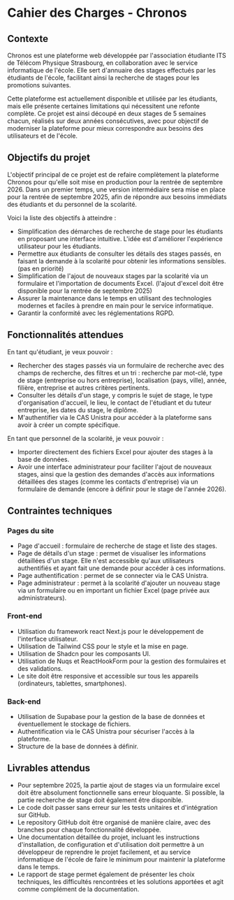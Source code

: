 # Cahier des Charges - Chronos

## Contexte

Chronos est une plateforme web développée par l'association étudiante ITS de Télécom Physique Strasbourg, en collaboration avec le service informatique de l'école. Elle sert d'annuaire des stages effectués par les étudiants de l'école, facilitant ainsi la recherche de stages pour les promotions suivantes.

Cette plateforme est actuellement disponible et utilisée par les étudiants, mais elle présente certaines limitations qui nécessitent une refonte complète. Ce projet est ainsi découpé en deux stages de 5 semaines chacun, réalisés sur deux années consécutives, avec pour objectif de moderniser la plateforme pour mieux correspondre aux besoins des utilisateurs et de l'école.

## Objectifs du projet

L'objectif principal de ce projet est de refaire complètement la plateforme Chronos pour qu'elle soit mise en production pour la rentrée de septembre 2026.
Dans un premier temps, une version intermédiaire sera mise en place pour la rentrée de septembre 2025, afin de répondre aux besoins immédiats des étudiants et du personnel de la scolarité.

Voici la liste des objectifs à atteindre :

- Simplification des démarches de recherche de stage pour les étudiants en proposant une interface intuitive. L'idée est d'améliorer l'expérience utilisateur pour les étudiants.
- Permettre aux étudiants de consulter les détails des stages passés, en faisant la demande à la scolarité pour obtenir les informations sensibles. (pas en priorité)
- Simplification de l'ajout de nouveaux stages par la scolarité via un formulaire et l'importation de documents Excel. (l'ajout d'excel doit être disponible pour la rentrée de septembre 2025)
- Assurer la maintenance dans le temps en utilisant des technologies modernes et faciles à prendre en main pour le service informatique.
- Garantir la conformité avec les réglementations RGPD.

## Fonctionnalités attendues

En tant qu'étudiant, je veux pouvoir :

- Rechercher des stages passés via un formulaire de recherche avec des champs de recherche, des filtres et un tri : recherche par mot-clé, type de stage (entreprise ou hors entreprise), localisation (pays, ville), année, filière, entreprise et autres critères pertinents.
- Consulter les détails d'un stage, y compris le sujet de stage, le type d'organisation d'accueil, le lieu, le contact de l'étudiant et du tuteur entreprise, les dates du stage, le diplôme.
- M'authentifier via le CAS Unistra pour accéder à la plateforme sans avoir à créer un compte spécifique.

En tant que personnel de la scolarité, je veux pouvoir :

- Importer directement des fichiers Excel pour ajouter des stages à la base de données.
- Avoir une interface administrateur pour faciliter l'ajout de nouveaux stages, ainsi que la gestion des demandes d'accès aux informations détaillées des stages (comme les contacts d'entreprise) via un formulaire de demande (encore à définir pour le stage de l'année 2026).

## Contraintes techniques

### Pages du site

- Page d'accueil : formulaire de recherche de stage et liste des stages.
- Page de détails d'un stage : permet de visualiser les informations détaillées d'un stage. Elle n'est accessible qu'aux utilisateurs authentifiés et ayant fait une demande pour accéder à ces informations.
- Page authentification : permet de se connecter via le CAS Unistra.
- Page administrateur : permet à la scolarité d'ajouter un nouveau stage via un formulaire ou en important un fichier Excel (page privée aux administrateurs).

### Front-end

- Utilisation du framework react Next.js pour le développement de l'interface utilisateur.
- Utilisation de Tailwind CSS pour le style et la mise en page.
- Utilisation de Shadcn pour les composants UI.
- Utilisation de Nuqs et ReactHookForm pour la gestion des formulaires et des validations.
- Le site doit être responsive et accessible sur tous les appareils (ordinateurs, tablettes, smartphones).

### Back-end

- Utilisation de Supabase pour la gestion de la base de données et éventuellement le stockage de fichiers.
- Authentification via le CAS Unistra pour sécuriser l'accès à la plateforme.
- Structure de la base de données à définir.

## Livrables attendus

- Pour septembre 2025, la partie ajout de stages via un formulaire excel doit être absolument fonctionnelle sans erreur bloquante. Si possible, la partie recherche de stage doit également être disponible.
- Le code doit passer sans erreur sur les tests unitaires et d'intégration sur GitHub.
- Le repository GitHub doit être organisé de manière claire, avec des branches pour chaque fonctionnalité développée.
- Une documentation détaillée du projet, incluant les instructions d'installation, de configuration et d'utilisation doit permettre à un développeur de reprendre le projet facilement, et au service informatique de l'école de faire le minimum pour maintenir la plateforme dans le temps.
- Le rapport de stage permet également de présenter les choix techniques, les difficultés rencontrées et les solutions apportées et agit comme complément de la documentation.
